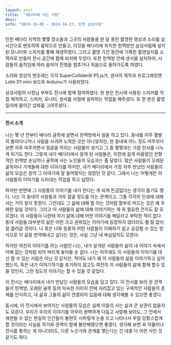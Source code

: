 ```yaml
---
layout: post
title:  "배다리에 사는 사람"
desc:
info: "2024-10-05 ~ 2024-10-27, 인천 삼성서림"
---
```

인천 배다리 지역의 몇몇 장소들과 그곳의 사람들을 한 달 동안 촬영한 영상과 소리를 실시간으로 변조하여 음악으로 만들고, 이것을 배다리에 위치한 헌책방인 삼성서림에 설치된 모니터와 스피커를 통해 재생하였다. 그리고 촬영 기간 동안에 기록한 촬영일지를 소책자로 만들어 전시 공간에 함께 비치해 두었다. 또한 헌책방 안에 센서를 설치하여, 사람들의 움직임에 따라 음악이 진행을 멈추거나 처음으로 돌아가도록 하였다.

소리와 영상의 변조에는 각각 SuperCollider와 P5.js가, 센서의 제작과 프로그래밍엔 Lolin D1 mini 보드와 Arduino가 사용되었다.

삼성서림의 사장님 부부도 전시에 함께 참여하였다. 한 분은 전시에 사용된 스피커를 직접 제작하고, 스피커, 모니터, 센서를 서점에 설치하는 작업을 해주셨다. 또 한 분은 촬영일지에 들어간 삽화를 그려주셨다.

***

#### 전시 소개

나는 몇 년 전부터 배다리 골목에 살면서 헌책방에서 일을 하고 있다. 동네를 아주 활발히 돌아다니거나 사람을 사귀려 노력한 것은 아니었지만, 한 동네에 어느 정도 머무르다 보면 자주 마주치면서 얼굴을 익히는 사람들이 생기고 그 중 몇몇과는 가끔 인사를 나누게 되기도 한다. 그렇게 내가 배다리에서 알게 된 사람들은, 이전에 쉽게 떠올렸던 전형적인 헌책방 손님이나 골목에 사는 노인들의 모습과는 좀 달랐다. 많은 사람들이 오래된 골목이나 가게들에 대한 이야기를 하지만, 내가 배다리에서 가장 자주 만났던 사람들의 삶의 모습은 정작 그 이야기에 잘 들어맞지는 않았던 것 같다. 그래서 나는 어떻게든 이 사람들의 이야기를 드러내는 작업을 하고 싶었다.

하지만 반면에 그 사람들의 이야기를 내가 한다는 게 되게 뜬금없다는 생각이 들기도 했다. 나는 이 동네의 사람들과 겨우 얼굴 정도를 아는 관계이고, 그들 각각의 인생에 대해서는 거의 알지 못한다. 그런데도 그 삶에 대해 뭘 아는 것처럼 함부로 떠드는 것은 꽤 무례한 일일 것이다. 그리고 이 사람들의 삶에 대해 이야기하는 게 꼭 필요한 건지도 잘 모르겠다. 이 사람들이 나한테 자기 삶에 대해 어떤 이야기를 해달라고 부탁한 적이 없다. 동네 사람들 대부분의 삶은 어떤 크고 권위있는 이야기에 등장하지 않더라도 별 탈 없이 잘 흘러갈 것이다. 나 혹은 나와 동류의 어떤 사람들이 이해하기 쉽고 공감할 수 있는 방식으로 이 삶을 번역해내고 싶다는 것은, 사실 그냥 내 욕심일지도 모른다.

하지만 여전히 이야기를 하는 사람인 나는, 내가 알게된 사람들의 삶이 내 이야기 속에서 아예 없는 것처럼 되어 버리게 놓아둘 순 없다. 나는 아무래도 이 사람들의 이야기를 대신 할 수 있는 사람은 아닌 것 같지만, 적어도 내가 왜 이 사람들의 삶을 이야기하고 싶어 했는지, 혹은 내가 이야기하기를 포기하지 않고도 여전히 이 사람들의 삶에 함께 할수 있을 것인지, 그런 정도의 이야기는 할 수 있을 것 같았다.



이 전시는 배다리에서 내가 만났던 사람들의 모습을 담고 있다. 이 전시를 보러 온 관객들이 헌책방, 오래된 골목 등의 익숙한 이미지 안에 자리잡고 있는 구체적인 사람들의 존재를 인식하고, 내 삶과 그들의 삶이 연결되어 있음에 대해 생각해볼 수 있으면 좋겠다.

동시에, 이 전시에서 보여지는 사람들의 모습은 실제 이들이 사는 삶과 큰 상관이 없을지도 모른다. 우리가 우리의 이야기를 아무리 완벽하게 다듬고 사랑해 보아도, 그 안에서 재현될 수 없는 현실의 인간들이 불현듯 시퍼렇게 눈을 뜨고 나타나서 우릴 당황스럽게 할 것이라는 사실을 작가와 관객이 함께 불안해했으면 좋겠다. 생각해 보면 꼭 작품이나 전시를 통하는 게 아니더라도, 다른 누군가와 관계를 맺는다는 건 대충 다 이런 식인 것 같기도 하다.